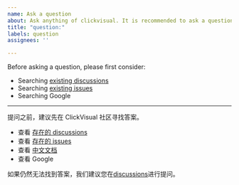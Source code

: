 ```yaml
---
name: Ask a question
about: Ask anything of clickvisual. It is recommended to ask a question in discussions.
title: "question:"
labels: question
assignees: ''

---
```


Before asking a question, please first consider:

- Searching [existing discussions](https://github.com/clickvisual/clickvisual/discussions/)
- Searching [existing issues](https://github.com/clickvisual/clickvisual/issues/)
- Searching Google

-------

提问之前，建议先在 ClickVisual 社区寻找答案。

- 查看 [存在的 discussions](https://github.com/clickvisual/clickvisual/discussions/)
- 查看 [存在的 issues](https://github.com/clickvisual/clickvisual/issues/)
- 查看 [中文文档](https://clickvisual.net/clickvisual/01quickstart/qa.html)
- 查看 Google

如果仍然无法找到答案，我们建议您在[discussions](https://github.com/clickvisual/clickvisual/discussions/)进行提问。
